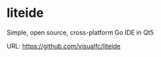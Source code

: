 liteide
=======

Simple, open source, cross-platform Go IDE in Qt5

URL: https://github.com/visualfc/liteide
